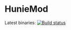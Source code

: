 # HunieMod
Latest binaries: [![Build status](https://ci.appveyor.com/api/projects/status/gd6kv9obh7w5o7nt?svg=true)](https://ci.appveyor.com/project/Lounger/huniemod/branch/master/artifacts)